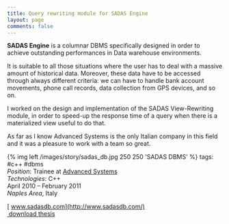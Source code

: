 ```yaml
---
title: Query rewriting module for SADAS Engine
layout: page
comments: false
---
```

**SADAS Engine** is a columnar DBMS specifically designed in order to achieve outstanding performances in Data warehouse environments.

It is suitable to all those situations where the user has to deal with a massive amount of historical data. Moreover, these data have to be accessed through always different criteria: we can have to handle bank account movements, phone call records, data collection from GPS devices, and so on.

I worked on the design and implementation of the SADAS View-Rewriting module, in order to speed-up the response time of a query when there is a materialized view useful to do that.

As far as I know Advanced Systems is the only Italian company in this field and it was a pleasure to work with a team so great.

{% img left /images/story/sadas_db.jpg 250 250 'SADAS DBMS' %}
tags: #c++ #dbms  
_Position_: Trainee at [Advanced Systems](http://www.advancedsystems.it/ "Advanced Systems")  
_Technologies_: C++  
April 2010 – February 2011  
_Naples Area_, Italy

[<i class="fa fa-external-link" aria-hidden="true"></i>&nbsp;www.sadasdb.com](http://www.sadasdb.com/)  
[<i class="fa fa-download" aria-hidden="true"></i>&nbsp;download thesis](/downloads/master_query_rewrinting.pdf)
